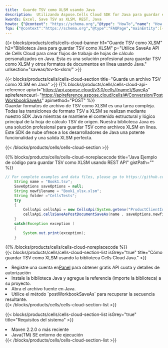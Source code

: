 ```yaml
---
title:  Guarde TSV como XLSM usando Java
description:  Utilizando Aspose.Cells Cloud SDK for Java para guardar el archivo en formato TSV como archivo en formato XLSM.
kwords: Excel, Save TSV as XLSM, REST, Java
howto: {"@context": "https://schema.org","@type": "HowTo","name": "How to save TSV as XLSM using the Cells Cloud Java library.","description": "How to save TSV as XLSM using the Cells Cloud Java library.","image": {"@type": "ImageObject"},"url": "/java/saveas/tsv-to-xlsm/","step": [{ "@type": "HowToStep","name": "How to save TSV as XLSM using the Cells Cloud Java library. step 1", "image": {"@type": "ImageObject",},"url": "/java/saveas/tsv-to-xlsm/","text": "Register an account at <a href='https://dashboard.aspose.cloud/'>Dashboard</a> to get free API quota & authorization details",},{ "@type": "HowToStep","name": "How to save TSV as XLSM using the Cells Cloud Java library. step 1", "image": {"@type": "ImageObject",},"url": "/java/saveas/tsv-to-xlsm/","text": "Install Java library and add the reference (import the library) to your project.",},{ "@type": "HowToStep","name": "How to save TSV as XLSM using the Cells Cloud Java library. step 1", "image": {"@type": "ImageObject",},"url": "/java/saveas/tsv-to-xlsm/","text": "Open the source file in Java.",},{ "@type": "HowToStep","name": "How to save TSV as XLSM using the Cells Cloud Java library. step 1", "image": {"@type": "ImageObject",},"url": "/java/saveas/tsv-to-xlsm/","text": "Use the `postWorkbookSaveAs` method to retrieve the resulting stream.",}, ],"supply": {"@type": "HowToSupply","name": "document"},"tool": [{"@type": "HowToTool","name": "IntelliJ IDEA, Visual Studio Code, Eclipse"},{"@type": "HowToTool","name": "Aspose Cells"}],"totalTime": "PT6M"}
fqa: {"@context":"https://schema.org","@type":"FAQPage","mainEntity":[{"@type":"Question","name":"Why save file as other formats file in C# using REST API?","acceptedAnswer":{"@type":"Answer","text":"Documents are encoded in many ways, and some files may be incompatible with the software you use. To open and read such files, just save them as appropriate file formats.<br/><ol><li>Install .NET SDK and add the reference (import the library) to your project.</li><li>Open the source file in C# using REST API.</li><li>Call the PostWorkbookSaveAsRequest() method, passing an output filename with required extension.</li><li>Get the result of save as a separate file.</li></ol>"}},{"@type":"Question","name":"What file formats can I save as with your C# library?","acceptedAnswer":{"@type":"Answer","text":"We support a variety of file formats for conversion using .NET library, including XLSX, Excel, xls , PDF, CSV, HTML, Markdown, XML, PNG, JPG, TIFF, Json, TXT and many more."}},{"@type":"Question","name":"What is the maximum allowed file size for conversion using this .NET library?","acceptedAnswer":{"@type":"Answer","text":"There are no file size limits for format conversions using .NET library."}}]}
---
```

{{< blocks/products/cells/cells-cloud-banner h1="Guarde TSV como XLSM" h2="Biblioteca Java para guardar TSV como XLSM" p="Utilice SaveAs API de Cells Cloud para crear flujos de trabajo de hojas de cálculo personalizados en Java. Esta es una solución profesional para guardar TSV como XLSM y otros formatos de documentos en línea usando Java." urlsection="saveas/tsv-to-xlsm/" >}}

{{< blocks/products/cells/cells-cloud-section title="Guarde un archivo TSV como XLSM en Java" >}}
{{% blocks/products/cells/cells-cloud-api-reference apiurl="https://api.aspose.cloud/v3.0/cells/{name}/SaveAs" apireferenceurl="https://apireference.aspose.cloud/cells/#/Conversion/PostWorkbookSaveAs" apimethod="POST" %}}
<br/>
Guardar formatos de archivo de TSV como XLSM es una tarea compleja. Todas las transiciones de formato TSV a XLSM se realizan mediante nuestro SDK Java mientras se mantiene el contenido estructural y lógico principal de la hoja de cálculo TSV de origen. Nuestra biblioteca Java es una solución profesional para guardar TSV como archivos XLSM en línea. Este SDK de nube ofrece a los desarrolladores de Java una potente funcionalidad y una salida XLSM perfecta.

{{< /blocks/products/cells/cells-cloud-section >}}

{{% blocks/products/cells/cells-cloud-noreplacecode title="Java Ejemplo de código para guardar TSV como XLSM usando REST API" gistPath="" %}}
  
```java
// For complete examples and data files, please go to https://github.com/aspose-cells-cloud/aspose-cells-cloud-java/
    String name = "Book1.tsv";
    SaveOptions saveOptions = null;
    String newfilename = "Book1_xlsx.xlsm";
    String folder ="CellsTests";
    try 
    {
        CellsApi cellsApi = new CellsApi(System.getenv("ProductClientId"), System.getenv("ProductClientSecret"));
        cellsApi.cellsSaveAsPostDocumentSaveAs(name , saveOptions,newfilename,false,false,folder,null,null,null,true);                       
    }
    catch(Exception exception )
    {
        System.out.print(exception);
    }
```
  
{{% /blocks/products/cells/cells-cloud-noreplacecode %}}
<br/>
{{< blocks/products/cells/cells-cloud-section-list isGrey="true" title="Cómo guardar TSV como XLSM usando la biblioteca Cells Cloud Java." >}}
<li> Registre una cuenta en<a href="https://dashboard.aspose.cloud/">Panel</a> para obtener gratis API cuota y detalles de autorización</li>
<li>Instale la biblioteca Java y agregue la referencia (importe la biblioteca) a su proyecto.</li>
<li>Abra el archivo fuente en Java.</li>
<li>Utilice el método `postWorkbookSaveAs` para recuperar la secuencia resultante.</li>
{{< /blocks/products/cells/cells-cloud-section-list >}}

{{< blocks/products/cells/cells-cloud-section-list isGrey="true" title="Requisitos del sistema" >}}
<li>Maven 2.2.0 o más reciente</li>
<li>Java(TM) SE entorno de ejecución</li>
{{< /blocks/products/cells/cells-cloud-section-list >}}
